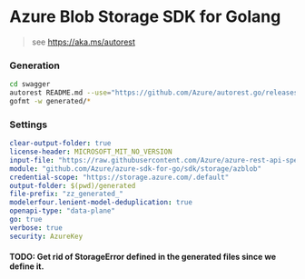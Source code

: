 # Azure Blob Storage SDK for Golang

> see https://aka.ms/autorest

### Generation
```bash
cd swagger
autorest README.md --use="https://github.com/Azure/autorest.go/releases/download/v4.0.0-preview.22/autorest-go-4.0.0-preview.22.tgz"
gofmt -w generated/*
```

### Settings
``` yaml
clear-output-folder: true
license-header: MICROSOFT_MIT_NO_VERSION  
input-file: "https://raw.githubusercontent.com/Azure/azure-rest-api-specs/storage-dataplane-preview/specification/storage/data-plane/Microsoft.BlobStorage/preview/2020-02-10/blob.json"  
module: "github.com/Azure/azure-sdk-for-go/sdk/storage/azblob"  
credential-scope: "https://storage.azure.com/.default"  
output-folder: $(pwd)/generated  
file-prefix: "zz_generated_"  
modelerfour.lenient-model-deduplication: true 
openapi-type: "data-plane" 
go: true 
verbose: true 
security: AzureKey
```

#### TODO: Get rid of StorageError defined in the generated files since we define it.